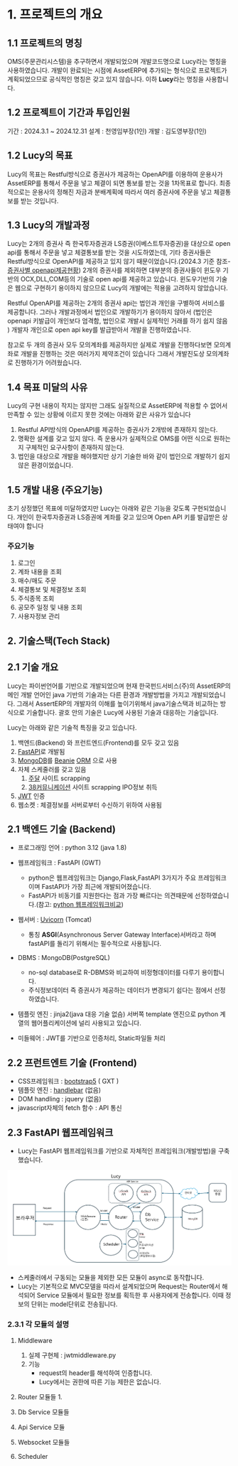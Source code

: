 # 1. 프로젝트의 개요

## 1.1 프로젝트의 명칭

OMS(주문관리시스템)을 추구하면서 개발되었으며 개발코드명으로 Lucy라는 명칭을 사용하였습니다. 개발이 완료되는 시점에
AssetERP에 추가되는 형식으로 프로젝트가 계획되었으므로 공식적인 명칭은 갖고 있지 않습니다.
이하 **Lucy**라는 명칭을 사용합니다.

## 1.2 프로젝트이 기간과 투입인원

기간 : 2024.3.1 ~ 2024.12.31
설계 : 천영임부장(1인)
개발 : 김도영부장(1인)

## 1.2 Lucy의 목표

Lucy의 목표는 Restful방식으로 증권사가 제공하는 OpenAPI를 이용하여 운용사가 AssetERP를 통해서 주문을 넣고
체결이 되면 통보를 받는 것을 1차목표로 합니다.
최종적으로는 운용사의 정해진 자금과 분배계획에 따라서 여러 증권사에 주문을 넣고 체결통보를 받는 것입니다.

## 1.3 Lucy의 개발과정

Lucy는 2개의 증권사 즉 한국투자증권과 LS증권(이베스트투자증권)을 대상으로 open api를 통해서 주문을 넣고 체결통보를 받는 것을
시도하였는데, 기타 증권사들은 Restful방식으로 OpenAPI를 제공하고 있지 않기 때문이었습니다.(2024.3 기준 참조-[증권사별 openapi제공현황](https://www.bluestones.biz/cms/pages?action=view&page=/HomePage/stock/stock_products.md))
2개의 증권사를 제외하면 대부분의 증권사들이 윈도우 기반의 OCX,DLL,COM등의 기술로 open api를 제공하고 있습니다.
윈도우기반의 기술은 웹으로 구현하기 용이하지 않으므로 Lucy의 개발에는 적용을 고려하지 않았습니다.

Restful OpenAPI를 제공하는 2개의 증권사 api는 법인과 개인을 구별하여 서비스를 제공합니다. 그러나 개발과정에서 법인으로
개발하기가 용이하지 않아서 (법인은 openapi 키발급이 개인보다 엄격함, 법인으로 개발시 실제적인 거래를 하기 쉽지 않음 )
개발자 개인으로 open api key를 발급받아서 개발을 진행하였습니다.

참고로 두 개의 증권사 모두 모의계좌를 제공하지만 실제로 개발을 진행하다보면 모의계좌로 개발을 진행하는 것은 여러가지 제약조건이 있습니다
그래서 개발진도상 모의계좌로 진행하기가 어려웠습니다.

## 1.4 목표 미달의 사유

Lucy의 구현 내용이 작지는 않지만 그래도 실질적으로 AssetERP에 적용할 수 없어서 만족할 수 있는 상황에 이르지 못한 것에는
아래와 같은 사유가 있습니다

1. Restful API방식의 OpenAPI를 제공하는 증권사가 2개밖에 존재하지 않는다.
2. 명확한 설계를 갖고 있지 않다. 즉 운용사가 실제적으로 OMS를 어떤 식으로 원하는지 구체적인 요구사항이 존재하지 않는다.
3. 법인을 대상으로 개발을 해야했지만 상기 기술한 바와 같이 법인으로 개발하기 쉽지 않은 환경이었습니다.

## 1.5 개발 내용 (주요기능)

초기 상정했던 목표에 미달하였지만 Lucy는 아래와 같은 기능을 갖도록 구현되었습니다.
개인이 한국투자증권과 LS증권에 계좌를 갖고 있으며 Open API 키를 발급받은 상태여야 합니다

### 주요기능

1. 로그인
2. 계좌 내용을 조회
3. 매수/매도 주문
4. 체결통보 및 체결정보 조회
5. 주식종목 조회
6. 공모주 일정 및 내용 조회
7. 사용자정보 관리

## 2. 기술스택(Tech Stack)

## 2.1 기술 개요

Lucy는 파이썬언어를 기반으로 개발되었으며 현재 한국펀드서비스(주)의 AssetERP의  메인 개발 언어인 java 기반의 기술과는 다른
환경과 개발방법을 가지고 개발되었습니다.
그래서 AssertERP의 개발자의 이해를 높이기위해서 java기술스택과 비교하는 방식으로 기술합니다.
괄호 안의 기술은 Lucy에 사용된 기술과 대응하는 기술입니다.

Lucy는 아래와 같은 기술적 특징을 갖고 있습니다.

1. 백엔드(Backend) 와 프런트엔드(Frontend)를 모두 갖고 있음
2. [FastAPI](https://fastapi.tiangolo.com/ko/)로 개발됨
3. [MongoDB](https://www.mongodb.com/ko-kr)를 [Beanie](https://beanie-odm.dev/) [ORM](https://gmlwjd9405.github.io/2019/02/01/orm.html) 으로 사용
4. 자체 스케줄러를 갖고 있음
   1. [주달](https://www.judal.co.kr/) 사이트 scrapping
   2. [38커뮤니케이션](https://www.38.co.kr/) 사이트 scrapping IPO정보 취득
5. [JWT](https://ko.wikipedia.org/wiki/JSON_%EC%9B%B9_%ED%86%A0%ED%81%B0) 인증
6. 웹소켓 : 체결정보를 서버로부터 수신하기 위하여 사용됨

## 2.1 백엔드 기술 (Backend)

- 프로그래밍 언어 : python 3.12 (java 1.8)
- 웹프레임워크 : FastAPI (GWT)
  - python은 웹프레임워크는 Django,Flask,FastAPI 3가지가 주요 프레임워크이며 FastAPI가 가장 최근에 개발되어졌습니다.
  - FastAPI가 비동기를 지원한다는 점과 가장 빠르다는 의견때문에 선정하였습니다.(참고: [python 웹프레임워크비교](https://www.hanbit.co.kr/channel/category/category_view.html?cms_code=CMS5997817104))
- 웹서버 : [Uvicorn](https://www.uvicorn.org/) (Tomcat)
  - 통칭 **ASGI**(Asynchronous Server Gateway Interface)서버라고 하며 fastAPI를 돌리기 위해서는 필수적으로 사용됩니다.

- DBMS : MongoDB(PostgreSQL)
  - no-sql database로 R-DBMS와 비교하여 비정형데이터를 다루기 용이합니다.
  - 주식정보데이터 즉 증권사가 제공하는 데이터가 변경되기 쉽다는 점에서 선정하였습니다.

- 템플릿 엔진 : jinja2(java 대응 기술 없슴) 서버쪽 template 엔진으로 python 계열의 웹어플리케이션에 널리 사용되고 있습니다.

- 미들웨어 : JWT를 기반으로 인증처리, Static파일들 처리

## 2.2 프런트엔트 기술 (Frontend)

- CSS프레임워크 : [bootstrap5](https://getbootstrap.com/) ( GXT )
- 템플릿 엔진 : [handlebar](https://handlebarsjs.com/) (없음)
- DOM handling : jquery (없음)
- javascript자체의 fetch 함수 : API 통신

## 2.3 FastAPI 웹프레임워크

- Lucy는 FastAPI 웹프레임워크를 기반으로 자체적인 프레임워크(개발방법)을 구축했습니다.

![시스템구성도](./lucy_system.png)

- 스케줄러에서 구동되는 모듈을 제외한 모든 모듈이 async로 동작합니다.
- Lucy는 기본적으로 MVC모델을 따라서 설계되었으며 Request는 Router에서 해석되어
  Service 모듈에서 필요한 정보를 획득한 후 사용자에게 전송합니다. 이때 정보의 단위는 model단위로 전송됩니다.

### 2.3.1 각 모듈의 설명

1. Middleware
   1. 실제 구현체 : jwtmiddleware.py
   2. 기능
      - request의 header를 해석하여 인증합니다.
      - Lucy에서는 권한에 따른 기능 제한은 없습니다.

2. Router 모듈들
   1. 
3. Db Service 모듈들
4. Api Service 모듈
5. Websocket 모듈들
6. Scheduler
